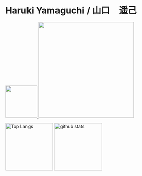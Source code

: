 <h1>Haruki Yamaguchi / 山口　遥己</h1>

<div aline="left" style="backgroud-color: #ccc;">
  <a href="https://www.feed-listener.com">
    <img src="https://www.feed-listener.com/static/img/sound-wave.png" alt="" style="width:100px; hight:80px;">
    <img src="https://www.feed-listener.com/static/img/title.png" style="width:300px;">
  </a>
</div>

<p align="left"> 
  <img alt="Top Langs" height="150px" src="https://github-readme-stats.vercel.app/api/top-langs/?username=8maguchi8ruki&layout=compact&show_icons=true&theme=onedark" />
  <img alt="github stats" height="150px" src="https://github-readme-stats.vercel.app/api?username=8maguchi8ruki&theme=onedark&show_icons=ture" />
</p>

<!-- [![trophy](https://github-profile-trophy.vercel.app/?username=8maguchi8ruki&theme=onedark&column=7
)](https://github.com/ryo-ma/github-profile-trophy) -->
